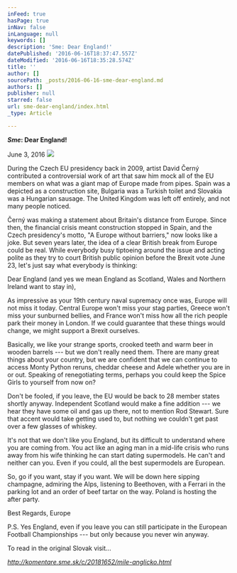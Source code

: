 ```yaml
---
inFeed: true
hasPage: true
inNav: false
inLanguage: null
keywords: []
description: 'Sme: Dear England!'
datePublished: '2016-06-16T18:37:47.557Z'
dateModified: '2016-06-16T18:35:28.574Z'
title: ''
author: []
sourcePath: _posts/2016-06-16-sme-dear-england.md
authors: []
publisher: null
starred: false
url: sme-dear-england/index.html
_type: Article

---
```

**_Sme_: Dear England!**

June 3, 2016
![](https://the-grid-user-content.s3-us-west-2.amazonaws.com/a84acdb8-2cb0-4e91-a5ff-99e3b93ac590.jpg)

During the Czech EU presidency back in 2009, artist David Černý contributed a controversial work of art that saw him mock all of the EU members on what was a giant map of Europe made from pipes. Spain was a depicted as a construction site, Bulgaria was a Turkish toilet and Slovakia was a Hungarian sausage. The United Kingdom was left off entirely, and not many people noticed. 

Černý was making a statement about Britain's distance from Europe. Since then, the financial crisis meant construction stopped in Spain, and the Czech presidency's motto, "A Europe without barriers," now looks like a joke. But seven years later, the idea of a clear British break from Europe could be real. While everybody busy tiptoeing around the issue and acting polite as they try to court British public opinion before the Brexit vote June 23, let's just say what everybody is thinking: 

Dear England (and yes we mean England as Scotland, Wales and Northern Ireland want to stay in), 

As impressive as your 19th century naval supremacy once was, Europe will not miss it today. Central Europe won't miss your stag parties, Greece won't miss your sunburned bellies, and France won't miss how all the rich people park their money in London. If we could guarantee that these things would change, we might support a Brexit ourselves. 

Basically, we like your strange sports, crooked teeth and warm beer in wooden barrels --- but we don't really need them. There are many great things about your country, but we are confident that we can continue to access Monty Python reruns, cheddar cheese and Adele whether you are in or out. Speaking of renegotiating terms, perhaps you could keep the Spice Girls to yourself from now on? 

Don't be fooled, if you leave, the EU would be back to 28 member states shortly anyway. Independent Scotland would make a fine addition --- we hear they have some oil and gas up there, not to mention Rod Stewart. Sure that accent would take getting used to, but nothing we couldn't get past over a few glasses of whiskey. 

It's not that we don't like you England, but its difficult to understand where you are coming from. You act like an aging man in a mid-life crisis who runs away from his wife thinking he can start dating supermodels. He can't and neither can you. Even if you could, all the best supermodels are European. 

So, go if you want, stay if you want. We will be down here sipping champagne, admiring the Alps, listening to Beethoven, with a Ferrari in the parking lot and an order of beef tartar on the way. Poland is hosting the after party. 

Best Regards, Europe 

P.S. Yes England, even if you leave you can still participate in the European Football Championships --- but only because you never win anyway.

To read in the original Slovak visit... 

_http://komentare.sme.sk/c/20181652/mile-anglicko.html_